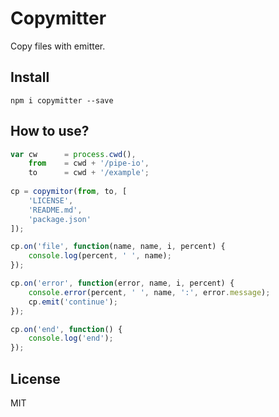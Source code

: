 # Copymitter

Copy files with emitter.

## Install

```
npm i copymitter --save
```

## How to use?

```js
var cw      = process.cwd(),
    from    = cwd + '/pipe-io',
    to      = cwd + '/example';
    
cp = copymitor(from, to, [
    'LICENSE',
    'README.md',
    'package.json'
]);

cp.on('file', function(name, name, i, percent) {
    console.log(percent, ' ', name);
});

cp.on('error', function(error, name, i, percent) {
    console.error(percent, ' ', name, ':', error.message);
    cp.emit('continue');
});

cp.on('end', function() {
    console.log('end');
});
```

## License

MIT
